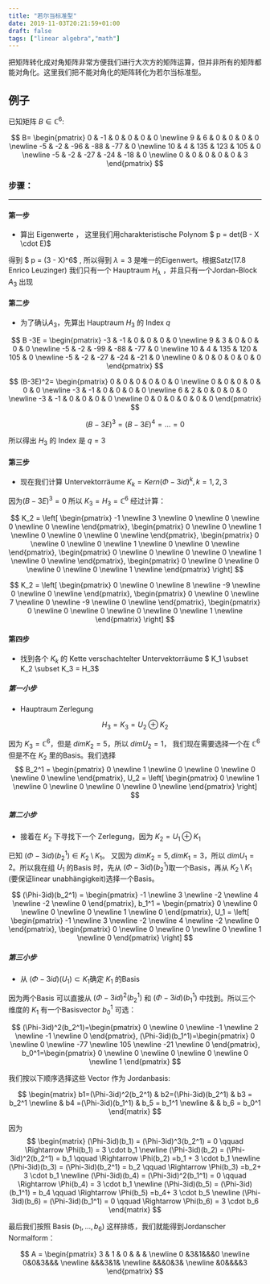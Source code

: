 ```yaml
---
title: "若尔当标准型"
date: 2019-11-03T20:21:59+01:00
draft: false
tags: ["linear algebra","math"]
---
```


把矩阵转化成对角矩阵非常方便我们进行大次方的矩阵运算，但并非所有的矩阵都能对角化。这里我们把不能对角化的矩阵转化为若尔当标准型。

## 例子

已知矩阵 $B \in \mathbb{C}^6$:

$$
B= \begin{pmatrix}
    0 & -1 & 0 & 0 & 0 & 0 \newline
    9 & 6 & 0 & 0 & 0 & 0 \newline
    -5 & -2 & -96 & -88 & -77 & 0 \newline
    10 & 4 & 135 & 123 & 105 & 0 \newline
    -5 & -2 & -27 & -24 & -18 & 0 \newline
    0 & 0 & 0 & 0 & 0 & 3
\end{pmatrix}
$$

### 步骤：

----------

#### 第一步

+ 算出 Eigenwerte ， 这里我们用charakteristische Polynom $ p = det(B - X \cdot E)$

得到 $ p = (3 - X)^6$ , 所以得到 $\lambda=3$ 是唯一的Eigenwert。根据Satz(17.8 Enrico Leuzinger) 我们只有一个 Hauptraum $H_\lambda$ ，并且只有一个Jordan-Block $A_3$ 出现


#### 第二步

+ 为了确认$A_3$，先算出 Hauptraum $H_3$ 的 Index $q$

$$
B -3E = \begin{pmatrix}
    -3 & -1 & 0 & 0 & 0 & 0 \newline
    9 & 3 & 0 & 0 & 0 & 0 \newline
    -5 & -2 & -99 & -88 & -77 & 0 \newline
    10 & 4 & 135 & 120 & 105 & 0 \newline
    -5 & -2 & -27 & -24 & -21 & 0 \newline
    0 & 0 & 0 & 0 & 0 & 0
\end{pmatrix}
$$

$$
(B-3E)^2= \begin{pmatrix}
    0 & 0 & 0 & 0 & 0 & 0 \newline
    0 & 0 & 0 & 0 & 0 & 0 \newline
    -3 & -1 & 0 & 0 & 0 & 0 \newline
    6 & 2 & 0 & 0 & 0 & 0 \newline
    -3 & -1 & 0 & 0 & 0 & 0 \newline
    0 & 0 & 0 & 0 & 0 & 0
\end{pmatrix}
$$

$$(B-3E)^3 = (B-3E)^4 = \ldots = 0$$

所以得出 $H_3$ 的 Index 是 $q=3$

#### 第三步

+ 现在我们计算 Untervektorräume $K_k = Kern(\Phi -3 id)^k, k = 1,2,3$

因为$(B-3E)^3 = 0$ 所以 $K_3 = H_3 = \mathbb{C}^6$
经过计算：

$$
K_2 = \left[
    \begin{pmatrix}
    -1 \newline
    3 \newline
    0 \newline
    0 \newline
    0 \newline
    0 \newline
    \end{pmatrix},
    \begin{pmatrix}
    0 \newline
    0 \newline
    1 \newline
    0 \newline
    0 \newline
    0 \newline
    \end{pmatrix},
    \begin{pmatrix}
    0 \newline
    0 \newline
    0 \newline
    1 \newline
    0 \newline
    0 \newline
    \end{pmatrix},
    \begin{pmatrix}
    0 \newline
    0 \newline
    0 \newline
    0 \newline
    1 \newline
    0 \newline
    \end{pmatrix},
    \begin{pmatrix}
    0 \newline
    0 \newline
    0 \newline
    0 \newline
    0 \newline
    1 \newline
    \end{pmatrix}
    \right]
$$

$$
K_2 = \left[
    \begin{pmatrix}
    0 \newline
    0 \newline
    8 \newline
    -9 \newline
    0 \newline
    0 \newline
    \end{pmatrix},
    \begin{pmatrix}
    0 \newline
    0 \newline
    7 \newline
    0 \newline
    -9 \newline
    0 \newline
    \end{pmatrix},
    \begin{pmatrix}
    0 \newline
    0 \newline
    0 \newline
    0 \newline
    0 \newline
    1 \newline
    \end{pmatrix}
    \right]
$$

#### 第四步

+ 找到各个 $K_k$ 的 Kette verschachtelter Untervektorräume $ K_1 \subset K_2 \subset K_3 = H_3$

##### 第一小步

+ Hauptraum Zerlegung 

$$ H_3 = K_3 = U_2 \oplus K_2$$

因为 $K_3 = \mathbb{C}^6$，但是 $dim K_2 = 5$，所以 $dim U_2=1$， 我们现在需要选择一个在 $\mathbb{C}^6$ 但是不在 $K_2$ 里的Basis。我们选择
$$
B_2^1 = \begin{pmatrix}
    0 \newline
    1 \newline
    0 \newline
    0 \newline
    0 \newline
    0 \newline
\end{pmatrix},
U_2 = \left[
    \begin{pmatrix}
    0 \newline
    1 \newline
    0 \newline
    0 \newline
    0 \newline
    0 \newline
    \end{pmatrix}
    \right]
$$

##### 第二小步

+ 接着在 $K_2$ 下寻找下一个 Zerlegung，因为 $K_2 = U_1 \oplus K_1$
  
已知 $(\Phi - 3id)(b_2^1)\in K_2\setminus K_1$。 又因为 $dim K_2 =5, dim K_1 = 3$，所以 $dimU_1 =2$。所以我在组 $U_1$ 的Basis 时，先从 $(\Phi - 3id)(b_2^1)$取一个Basis，再从 $K_2 \setminus K_1$ (要保证linear unabhängigkeit)选择一个Basis。

$$
(\Phi-3id)(b_2^1) = \begin{pmatrix}
    -1 \newline
    3 \newline
    -2 \newline
    4 \newline
    -2 \newline
    0
\end{pmatrix}, 
b_1^1 = \begin{pmatrix}
    0 \newline
    0 \newline
    0 \newline
    0 \newline
    1 \newline
    0
\end{pmatrix},
U_1 = \left[
  \begin{pmatrix}
    -1 \newline
    3 \newline
    -2 \newline
    4 \newline
    -2 \newline
    0
\end{pmatrix}, 
\begin{pmatrix}
    0 \newline
    0 \newline
    0 \newline
    0 \newline
    1 \newline
    0
\end{pmatrix}
\right]
$$

##### 第三小步

+ 从 $(\Phi-3id)(U_1) \subset K_1$确定 $K_1$ 的Basis

因为两个Basis 可以直接从 $(\Phi-3id)^2(b_2^1)$ 和 $(\Phi-3id)(b_1^1)$ 中找到。所以三个维度的 $K_1$ 有一个Basisvector $b_0^1$ 可选：

$$
(\Phi-3id)^2(b_2^1)=\begin{pmatrix}
    0 \newline
    0 \newline
    -1 \newline
    2 \newline
    -1 \newline
    0
\end{pmatrix},
(\Phi-3id)(b_1^1)=\begin{pmatrix}
    0 \newline
    0 \newline
    -77 \newline
    105 \newline
    -21 \newline
    0
\end{pmatrix},
b_0^1=\begin{pmatrix}
    0 \newline
    0 \newline
    0 \newline
    0 \newline
    0 \newline
    1
\end{pmatrix}
$$

我们按以下顺序选择这些 Vector 作为 Jordanbasis:

$$
\begin{matrix}
    b1=(\Phi-3id)^2(b_2^1) & b2=(\Phi-3id)(b_2^1) & b3 = b_2^1 \newline
     & b4 =(\Phi-3id)(b_1^1) & b_5 = b_1^1 \newline
     & & b_6 = b_0^1
\end{matrix}
$$

因为
$$
\begin{matrix}
   (\Phi-3id)(b_1) = (\Phi-3id)^3(b_2^1) = 0 \qquad \Rightarrow \Phi(b_1) = 3 \cdot b_1 \newline
   (\Phi-3id)(b_2) = (\Phi-3id)^2(b_2^1) = b_1 \qquad  \Rightarrow \Phi(b_2) =b_1 + 3 \cdot b_1 \newline
   (\Phi-3id)(b_3) = (\Phi-3id)(b_2^1) = b_2 \qquad \Rightarrow \Phi(b_3) =b_2+ 3 \cdot b_1 \newline
   (\Phi-3id)(b_4) = (\Phi-3id)^2(b_1^1) = 0 \qquad \Rightarrow \Phi(b_4) = 3 \cdot b_1 \newline
   (\Phi-3id)(b_5) = (\Phi-3id)(b_1^1) = b_4 \qquad 
    \Rightarrow \Phi(b_5) =b_4+ 3 \cdot b_5 \newline
   (\Phi-3id)(b_6) = (\Phi-3id)(b_1^1) = 0 \qquad  \Rightarrow \Phi(b_6) = 3 \cdot b_6
\end{matrix}
$$

最后我们按照 Basis $(b_1, \ldots ,b_6 )$ 这样排练，我们就能得到Jordanscher Normalform：

$$
A = \begin{pmatrix}
   3 & 1 & 0 & & & \newline
   0 &3&1&&&0 \newline
   0&0&3&&& \newline
   &&&3&1& \newline
   &&&0&3& \newline
   &0&&&&3
\end{pmatrix}
$$